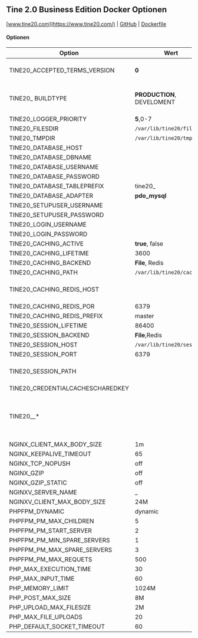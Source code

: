 Tine 2.0 Business Edition Docker Optionen
---
[www.tine20.com](https://www.tine20.com/) | [GitHub](https://github.com/tine20/tine20) | [Dockerfile](https://github.com/tine20/tine20/blob/main/ci/dockerimage/Dockerfile)

#### Optionen
| Option | Wert | Beschreibung |
|---|---|---|
| TINE20_ACCEPTED_TERMS_VERSION | __0__ | Die Version der akzeptierten Begriffe muss die aktuelle oder neuere Version sein.
| TINE20_ BUILDTYPE | __PRODUCTION__, DEVELOMENT | Muss auf DEVELOMENT eingestellt sein, damit das Webpack ordnungsgemäß funktioniert.
| TINE20_LOGGER_PRIORITY | __5__,0-7 |
| TINE20_FILESDIR | `/var/lib/tine20/files` |
| TINE20_TMPDIR | `/var/lib/tine20/tmp` |
| TINE20_DATABASE_HOST |  | verpflichtend
| TINE20_DATABASE_DBNAME |  | verpflichtend
| TINE20_DATABASE_USERNAME |  | verpflichtend
| TINE20_DATABASE_PASSWORD |  | verpflichtend
| TINE20_DATABASE_TABLEPREFIX | tine20_ |
| TINE20_DATABASE_ADAPTER | __pdo_mysql__ |
| TINE20_SETUPUSER_USERNAME |  | verpflichtend
| TINE20_SETUPUSER_PASSWORD |  | verpflichtend
| TINE20_LOGIN_USERNAME |  | verpflichtend
| TINE20_LOGIN_PASSWORD |  | verpflichtend
| TINE20_CACHING_ACTIVE | __true__, false |
| TINE20_CACHING_LIFETIME | 3600 |
| TINE20_CACHING_BACKEND | __File__, Redis |
| TINE20_CACHING_PATH | `/var/lib/tine20/caching` |
| TINE20_CACHING_REDIS_HOST |  | verpflichtend wenn TINE20_CACHING_BACKEND == Redis
| TINE20_CACHING_REDIS_POR | 6379 |
| TINE20_CACHING_REDIS_PREFIX | master |
| TINE20_SESSION_LIFETIME | 86400 |
| TINE20_SESSION_BACKEND | __File__,Redis  |
| TINE20_SESSION_HOST | `/var/lib/tine20/sessions` |
| TINE20_SESSION_PORT | 6379 |
| TINE20_SESSION_PATH |  | mandatory if TINE20_SESSION_BACKEND == Redis
| TINE20_CREDENTIALCACHESCHAREDKEY |  | verpflichtend
| TINE20__* |  | Alle Eigenschaften, die mit setup.php --setconfig festgelegt werden können, können auch mit TINE20__<app>_<property> or for Tinebase with TINE20__<property> festgelegt werden.
| NGINX_CLIENT_MAX_BODY_SIZE | 1m
| NGINX_KEEPALIVE_TIMEOUT | 65
| NGINX_TCP_NOPUSH | off
| NGINX_GZIP | off
| NGINX_GZIP_STATIC | off
| NGINXV_SERVER_NAME | _
| NGINXV_CLIENT_MAX_BODY_SIZE | 24M
| PHPFPM_DYNAMIC | dynamic | sollte pm genannt werden
| PHPFPM_PM_MAX_CHILDREN | 5
| PHPFPM_PM_START_SERVER | 2
| PHPFPM_PM_MIN_SPARE_SERVERS | 1
| PHPFPM_PM_MAX_SPARE_SERVERS | 3
| PHPFPM_PM_MAX_REQUETS | 500
| PHP_MAX_EXECUTION_TIME | 30
| PHP_MAX_INPUT_TIME | 60
| PHP_MEMORY_LIMIT | 1024M
| PHP_POST_MAX_SIZE | 8M
| PHP_UPLOAD_MAX_FILESIZE |2M
| PHP_MAX_FILE_UPLOADS | 20
| PHP_DEFAULT_SOCKET_TIMEOUT | 60

